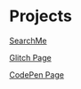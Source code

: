 # Projects

[SearchMe](https://searchme.glitch.me)

[Glitch Page](https://glitch.com/@aarikpokras)

[CodePen Page](https://codepen.io/my-tech)
